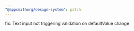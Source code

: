 ```yaml
---
"@appsmithorg/design-system": patch
---
```


fix: Text input not triggering validation on defaultValue change
